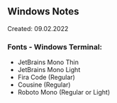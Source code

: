 
## Windows Notes

Created: 09.02.2022

### Fonts - Windows Terminal:
- JetBrains Mono Thin
- JetBrains Mono Light
- Fira Code (Regular)
- Cousine (Regular)
- Roboto Mono (Regular or Light)
